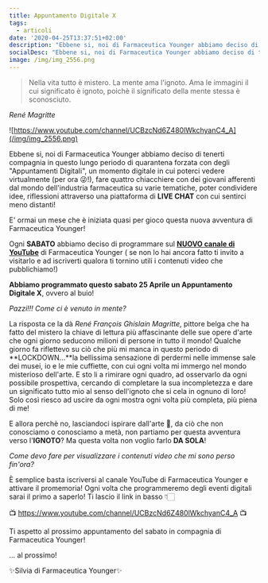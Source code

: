 ```yaml
---
title: Appuntamento Digitale X
tags:
  - articoli
date: '2020-04-25T13:37:51+02:00'
description: "Ebbene si, noi di Farmaceutica Younger abbiamo deciso di tenerti compagnia in questo lungo periodo di quarantena forzata con degli \"Appuntamenti Digitali\", un momento digitale in cui poterci vedere virtualmente (per ora \U0001F61C!), fare quattro chiacchiere con dei giovani afferenti dal mondo dell'industria farmaceutica su varie tematiche, poter condividere idee, riflessioni attraverso una piattaforma di LIVE CHAT con cui sentirci meno distanti!"
socialDesc: "Ebbene si, noi di Farmaceutica Younger abbiamo deciso di tenerti compagnia in questo lungo periodo di quarantena forzata con degli \"Appuntamenti Digitali\", un momento digitale in cui poterci vedere virtualmente (per ora \U0001F61C!), fare quattro chiacchiere con dei giovani afferenti dal mondo dell'industria farmaceutica su varie tematiche, poter condividere idee, riflessioni attraverso una piattaforma di LIVE CHAT con cui sentirci meno distanti!"
image: /img/img_2556.png
---
```

> Nella vita tutto è mistero. La mente ama l'ignoto. Ama le immagini il cui significato è ignoto, poichè il significato della mente stessa è sconosciuto.

_René Magritte_

![https://www.youtube.com/channel/UCBzcNd6Z480lWkchyanC4_A](/img/img_2556.png)

Ebbene si, noi di Farmaceutica Younger abbiamo deciso di tenerti compagnia in questo lungo periodo di quarantena forzata con degli "Appuntamenti Digitali", un momento digitale in cui poterci vedere virtualmente (per ora 😜!), fare quattro chiacchiere con dei giovani afferenti dal mondo dell'industria farmaceutica su varie tematiche, poter condividere idee, riflessioni attraverso una piattaforma di **LIVE CHAT** con cui sentirci meno distanti!

E' ormai un mese che è iniziata quasi per gioco questa nuova avventura di Farmaceutica Younger!

Ogni **SABATO** abbiamo deciso di programmare sul [**NUOVO canale di YouTube**](https://www.youtube.com/channel/UCBzcNd6Z480lWkchyanC4_A) di Farmaceutica Younger ( se non lo hai ancora fatto ti invito a visitarlo e ad iscriverti qualora ti tornino utili i contenuti video che pubblichiamo!)

**Abbiamo programmato questo sabato 25 Aprile un Appuntamento Digitale X**, ovvero al buio!

_Pazzi!!! Come ci è venuto in mente?_

La risposta ce la dà _René François Ghislain Magritte_, pittore belga che ha fatto del mistero la chiave di lettura più affascinante delle sue opere d'arte che ogni giorno seducono milioni di persone in tutto il mondo! Qualche giorno fa riflettevo su ciò che più mi manca in questo periodo di **LOCKDOWN...**la bellissima sensazione di perdermi nelle immense sale dei musei, io e le mie cuffiette, con cui ogni volta mi immergo nel mondo misterioso dell'arte. E sto li a rimirare ogni quadro, ad osservarlo da ogni possibile prospettiva, cercando di completare la sua incompletezza e dare un significato tutto mio al senso dell'ignoto che si cela in ognuno di loro! Solo così riesco ad uscire da ogni mostra ogni volta più completa, più piena di me!

E allora perchè no, lasciandoci ispirare dall'arte 🎨, da ciò che non conosciamo o conosciamo a metà, non partiamo per questa avventura verso l'**IGNOTO**? Ma questa volta non voglio farlo **DA SOLA**!

_Come devo fare per visualizzare i contenuti video che mi sono perso fin'ora?_

È semplice basta iscriversi al canale YouTube di Farmaceutica Younger e attivare il promemoria! Ogni volta che programmeremo degli eventi digitali sarai il primo a saperlo! Ti lascio il link in basso 👇🏻

📺 https://www.youtube.com/channel/UCBzcNd6Z480lWkchyanC4_A 📺

Ti aspetto al prossimo appuntamento del sabato in compagnia di Farmaceutica Younger!

... al prossimo!

✨Silvia di Farmaceutica Younger✨

